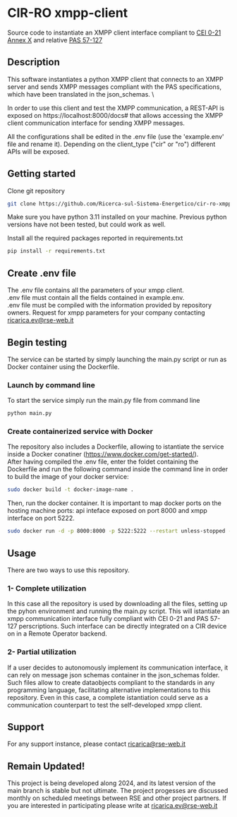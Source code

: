 # CIR-RO xmpp-client

Source code to instantiate an XMPP client interface compliant to [CEI 0-21 Annex X](https://mycatalogo.ceinorme.it/cei/item/0010019013/?sso=y) and relative [PAS 57-127](chrome-extension://efaidnbmnnnibpcajpcglclefindmkaj/https://static.ceinorme.it/strumenti-online/doc/20075.pdf) 

## Description

This software instantiates a python XMPP client that connects to an XMPP server and sends XMPP messages 
compliant with the PAS specifications, which have been translated in the json_schemas. \

In order to use this client and test the XMPP communication, a REST-API is exposed on https://localhost:8000/docs# that
allows accessing the XMPP client communication interface for sending XMPP messages. 

All the configurations shall be edited in the .env file (use the 'example.env' file and rename it). 
Depending on the client_type ("cir" or "ro") different APIs will be exposed.


## Getting started
Clone git repository 
```bash
git clone https://github.com/Ricerca-sul-Sistema-Energetico/cir-ro-xmpp-clients.git
```

Make sure you have python 3.11 installed on your machine. Previous python versions have not been tested, but could work as well.  

Install all the required packages reported in requirements.txt 

```bash
pip install -r requirements.txt
```
## Create .env file

The .env file contains all the parameters of your xmpp client. \
.env file must contain all the fields contained in example.env. \
.env file must be compiled with the information provided by repository owners.
Request for xmpp parameters for your company contacting ricarica.ev@rse-web.it 

## Begin testing
The service can be started by simply launching the main.py script or run as Docker container using the Dockerfile. 

### Launch by command line
To start the service simply run the main.py file from command line 
```bash
python main.py
```


### Create containerized service with Docker
The repository also includes a Dockerfile, allowing to istantiate the service inside a Docker conatiner (https://www.docker.com/get-started/).\
After having compiled the .env file, enter the foldet containing the Dockerfile and run the following command inside the command line in order to build the image of your docker service:
```bash
sudo docker build -t docker-image-name .
```
Then, run the docker container. It is important to map docker ports on the hosting machine ports: api inteface exposed on port 8000 and xmpp interface on port 5222.
```bash
sudo docker run -d -p 8000:8000 -p 5222:5222 --restart unless-stopped --name container_name docker-image-name
```

## Usage
There are two ways to use this repository.

### 1- Complete utilization
In this case all the repository is used by downloading all the files, setting up the pyhon environment and running the main.py script. This will istantiate an xmpp communication interface fully compliant with CEI 0-21 and PAS 57-127 perscriptions. Such interface can be directly integrated on a CIR device on in a Remote Operator backend. 

### 2- Partial utilization
If a user decides to autonomously implement its communication interface, it can rely on message json schemas container in the json_schemas folder. Such files allow to create dataobjects compliant to the standards in any programming language, facilitating alternative implementations to this repository. 
Even in this case, a complete istantiation could serve as a communication counterpart to test the self-developed xmpp client.  

## Support
For any support instance, please contact ricarica@rse-web.it

## Remain Updated!
This project is being developed along 2024, and its latest version of the main branch is stable but not ultimate. 
The project progesses are discussed monthly on scheduled meetings between RSE and other project partners. If you are interested in participating please write at ricarica.ev@rse-web.it

